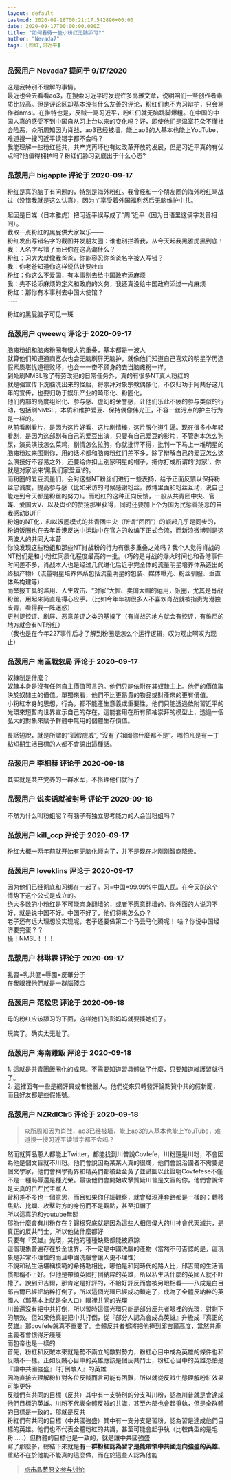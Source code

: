 ```yaml
---
layout: default
Lastmod: 2020-09-18T00:21:17.542896+00:00
date: 2020-09-17T00:00:00.000Z
title: "如何看待一些小粉红无脑舔习?"
author: "Nevada7"
tags: [粉红,习近平]
---
```



### 品葱用户 **Nevada7** 提问于 9/17/2020
    
这是我特别不理解的事情。  
最近也会去看看ao3，在搜索习近平时发现许多高雅文章，说明咱们一些创作者素质比较高。但是评论区却基本没有什么友善的评论，粉红们也不为习辩护，只会骂作者nmsl。在推特也是，反贼一骂习近平，粉红们就无脑跳脚爆粗。在中国的中国人真的感受不到中国自从习上台以来的变化吗？好，即使他们是温室花朵不懂社会险恶，众所周知因为肖战，ao3已经被墙，能上ao3的人基本也能上YouTube，难道搜一搜习近平读错字都不会吗？  
我能理解一些粉红挺共，共产党再坏也有过改革开放的发展，但是习近平真的有优点吗?他值得拥护吗？粉红们舔习到底出于什么心态?
    
                

### 品葱用户 **bigapple** 评论于 2020-09-17
        
粉红是真的脑子有问题的，特别是海外粉红。我曾经和一个朋友圈的海外粉红骂战过（没错我就是这么认真），因为丫享受着外国福利然后无脑维护中共。  
  
起因是日媒（日本雅虎）把习近平误写成了“周”近平（因为日语里这俩字发音相同）。  
截取一点粉红的黑屁供大家娱乐——  
粉红发出写错名字的截图并发朋友圈：谁也别拦着我，从今天起我黑雅虎黑到底！  
我：人名字写错了而已你在这高潮什么？  
粉红：习大大就像我爸爸，你能容忍你爸爸名字被人写错？  
我：你老爸知道你这样说估计要吐血  
粉红：你这么不爱国，有本事别去给中国政府添麻烦  
我：先不论添麻烦的定义和政府的义务，我还真没给中国政府添过一点麻烦  
粉红：那你有本事别去中国大使馆？  
……  
  
粉红的黑屁脑子可见一斑
        
                

### 品葱用户 **qweewq** 评论于 2020-09-17
        
脑瘫粉蛆和脑瘫粉圈有很大的重叠，基本都是一波人  
就算他们知道通商宽衣也会无脑刷屏无脑护，就像他们知道自己喜欢的明星学历造假素质堪忧道德败坏，也会一一奋不顾身的去当脑瘫粉一样。  
到处刷NMSL除了有劳改犯的日常任务外，真的有很多NT真人粉红的  
就是强宣传下洗脑洗出来的怪胎，将崇拜对象宗教偶像化，不仅归功于阿共仔这几年的宣传，也要归功于娱乐产业的畸形化、粉圈化。  
他们内部的高度组织化、参与感、虚幻的荣誉感，让他们乐此不疲的参与类似的行动，包括刷NMSL，本质和维护爱豆、保持偶像伟光正，不容一丝污点的护主行为是一样的。  
从前看剧看片，是因为这片好看，这片剧情棒，这片服化道牛逼。现在很多小年轻看剧，是因为这部剧有自己的爱豆出演，只要有自己爱豆的影片，不管剧本怎么狗屎，演员演技怎么菜鸡，剧情怎么拉胯，你就批评不得，批判一下马上一堆明星的脑瘫粉过来围剿你，用的话术都和脑瘫粉红们差不多，除了辩解自己的爱豆怎么这么演技好不容易之外，还要给你扣上别家明星的帽子，把你打成所谓的‘对家’，你就是对家派来‘黑我们家爱豆’的。  
而粉圈的爱豆流量们，会对这些NT粉丝们进行一些表扬，给予正面反馈以保持粉丝忠诚度，提高参与感（比如采访的时候感谢粉丝，微博里面和粉丝互动，说自己能走到今天都是粉丝的努力）。而粉红的这种正向反馈，一般从共青团中央、官媒、爱国大V、以及舆论的赞扬那里获得，同时还要加上个为国为民惩善扬恶的自我感动BUFF  
粉蛆的NT化，和以饭圈模式的共青团中央（所谓“团团”）的崛起几乎是同步的，粉蛆饭圈也在去年香港反送中运动中在官方的收编下正式合流，而新浪微博则是这两波人的共同大本营  
你没发现这些粉蛆和那些NT肖战粉的行为有很多重叠之处吗？我个人觉得肖战的NT粉们是和小粉红同质化程度最高的一批。（巧的是肖战的爆火时间也和香港事件时间差不多，肖战本人也是经过几代进化后近乎完全体的流量明星培养体系造出的终极产物）（流量明星培养体系包括流量明星的包装、媒体曝光、粉丝驯服、垂直体系构建等）  
而举报工具的滥用、人生攻击、“对家”大帽、卖国大帽的运用，饭圈，尤其是肖战粉丝，用起来简直是得心应手。（比如今年年初很多人不喜欢肖战就被指责为港独废青，看得我一阵迷惑）  
更别提控评、刷屏、恶意差评之类的基操了（有肖战的地方就会有控评，有维尼的地方就会有NT粉红）  
（我也是在今年227事件后才了解到粉圈是怎么个运行逻辑，叹为观止啊叹为观止）
        
                

### 品葱用户 **南區戰忽局** 评论于 2020-09-17
        
奴隸制是什麼？  
奴隸本身是沒有任何自主價值可言的。他們只能依附在其奴隸主上。他們的價值取決於奴隸主的價值。單獨來看，他們不比更昂貴的物品或財產來的更有價值。  
小粉紅本身的思想，行為，都不能產生意義或重要性，他們只能透過依附習近平的光環來短暫向世界宣示自己的存在。這能套用在所有領袖崇拜的模型上，透過一個弘大的對象來賦予群體中無用的個體生存價值。  
  
長話短說，就是所謂的”狐假虎威”, “沒有了祖國你什麼都不是”。哪怕凡是有一丁點短期生活目標的人都不會說出這種話。
        
                

### 品葱用户 **李相赫** 评论于 2020-09-18
        
其实就是共产党养的一群水军，不搭理他们就行了
        
                

### 品葱用户 **说实话就被封号** 评论于 2020-09-18
        
不然为什么叫粉蛆呢？有脑子有独立思考能力的人会当粉蛆吗？
        
                

### 品葱用户 **kill_ccp** 评论于 2020-09-17
        
粉红大概一两年前就开始有无脑化倾向了，并不是现在才刚刚智商降级。
        
                

### 品葱用户 **loveklins** 评论于 2020-09-17
        
因为他们已经彻底和习绑在一起了。习=中国=99.99%中国人民。在今天的这个情势下这个公式是成立的。  
绝大多数的小粉红是不可能肉身翻墙的，或者不愿意翻墙的。你外面的人说习不好，就是说中国不好。中国不好了，他们将来怎么办？  
老子还有远大理想没实现呢，老子还要做第二个马云马化腾呢！ 啥？你说中国经济要完蛋？？  
操！NMSL！！！
        
                

### 品葱用户 **林琳霖** 评论于 2020-09-17
        
乳習=乳共匪=辱國=反華分子  
在我眼裡他們就是一群腦殘🙃
        
                

### 品葱用户 **范松忠** 评论于 2020-09-18
        
母的粉红应该舔习的下面，这样她们的彭妈妈就要揍她们了。  
  
玩笑了。确实太无耻了。
        
                

### 品葱用户 **海南雞飯** 评论于 2020-09-18
        
1\. 這就是共青團飯圈化的成果。不需要知道習具體做了什麼，只要知道維護習就行了。  
2\. 這裡面有一些是網評員或者機器人。他們從來只轉發評論點贊中共的假新聞，而且好友都是些假帳號。
        
                

### 品葱用户 **NZRdlClr5** 评论于 2020-09-18
        
> 众所周知因为肖战，ao3已经被墙，能上ao3的人基本也能上YouTube，难道搜一搜习近平读错字都不会吗？

  
然而就算品蔥人都能上Twitter，都能找到川普說Covfefe，川粉還是川粉，不會因為他是個文盲就不川粉。他們會說因為某某人真的很爛，他們會說治國者不需要是個文學家，他們會稱學術界和精英們都被藍金黃了並試圖以此證明Covfefese不僅不是一種恥辱還是種光榮。最後他們會開始攻擊質疑川普是文盲的你，他們會說你是天真的白左民主黨人  
習粉差不多也一個意思，而且如果你仔細觀察，就會發現連套路都是一樣的：轉移焦點、比爛、攻擊對方的身份而不是觀點，甚至扣帽子  
所以這真的和youtube無關  
那為什麼會有川粉存在？歸根究底就是因為這些人相信偉大的川神會代天滅共，是真正的反共鬥士，所以他做什麼都好  
只要有『英雄』光環，其他的種種缺點都能被原諒  
這個現象普遍存在於全世界，不一定是中國洗腦的產物（當然不可否認的是，這現象是非常不理性的而且中國洗腦會讓人更不理性）  
不說和私生活堪稱模範的希特勒相比，哪怕是和同時代的路人比，邱吉爾的生活習慣都稱不上好。但他是帶領英國打倒納粹的英雄，所以私生活什麼的英國人就不吐槽了。說到邱吉爾，那肯定是好評的，不給好評反而會被另眼相看——八成是白目  
邱吉爾已經把納粹打倒了，所以這個光環已經成功鎖定了，成為了全體反納粹的英國人（那基本上就是全人口）眼裡共同的光環  
川普還沒有把中共打倒，所以暫時這個光環只能是部分反共者眼裡的光環，對剩下的無效。但如果他真能把中共打倒，從『部分人認為會成為英雄』升級成『真正的英雄』那covfefe就真不重要了。全體反共者都將把他捧到邱吉爾高度，當然共產主義者會恨得牙癢癢  
而包帝也是一樣的  
首先，粉紅和反賊本來就是勢不兩立的敵對勢力，粉紅心目中成為英雄的條件也和反賊不一樣。正如反賊心目中的英雄應該是個反共鬥士，粉紅心目中的英雄恐怕是『讓中共國強盛』『打倒敵人』的英雄  
因為直接去理解粉紅對各位反賊而言可能有困難，所以就從反賊生態理解粉紅效果可能更好  
反賊們有共同的目標（反共）其中有一支特別的分支叫川粉，認為川普就是會達成他們目標的英雄。川粉不代表全體反賊的共識，甚至內部也會起爭執，但是全群體的目標是一致的，那就是反共  
粉紅們有共同的目標（中共國強盛）其中有一支分支是習粉，認為習是達成他們目標的英雄。他們也不代表全體粉紅的共識，甚至可能會起爭執（比較典型的是毛粉……）但群體的目標也是一致的，就是讓中共國強盛  
寫了那麼多，總結下來就是**有一群粉紅認為習才是能帶領中共國走向強盛的英雄**。重點不在於他能不能真的這麼做，而在於這些人認為他能
        
                





> [点击品葱原文参与讨论](https://pincong.rocks/question/31123)


